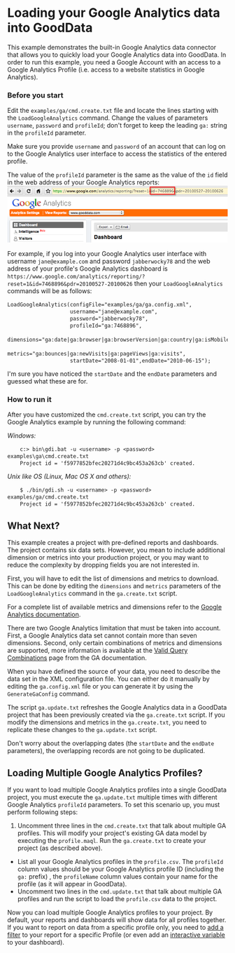 # Loading your Google Analytics data into GoodData

This example demonstrates the built-in Google Analytics data connector that allows you to quickly load your Google Analytics data into GoodData. In order to run this example, you need a Google Account with an access to a Google Analytics Profile (i.e. access to a website statistics in Google Analytics).

### Before you start

Edit the `examples/ga/cmd.create.txt` file and locate the lines starting with the `LoadGoogleAnalytics` command. Change the values of parameters `username`, `password` and `profileId`; don't forget to keep the leading `ga:` string in the `profileId` parameter.

Make sure you provide `username` and `password` of an account that can log on to the Google Analytics user interface to access the statistics of the entered profile.

The value of the `profileId` parameter is the same as the value of the `id` field in the web address of your Google Analytics reports:
 ![Google Analytics profileId in the web address screenshot](http://github.com/gooddata/GoodData-CL/raw/master/cli-distro/examples/ga/ga_profileId.png "Google Analytics profileId in the web address screenshot")

For example, if you log into your Google Analytics user interface with username `jane@example.com` and password `jabberwocky78` and the web address of your profile's Google Analytics dashboard is `https://www.google.com/analytics/reporting/?reset=1&id=7468896&pdr=20100527-20100626` then your `LoadGoogleAnalytics` commands will be as follows:

    LoadGoogleAnalytics(configFile="examples/ga/ga.config.xml",
                        username="jane@example.com",
                        password="jabberwocky78",
                        profileId="ga:7468896",
                        dimensions="ga:date|ga:browser|ga:browserVersion|ga:country|ga:isMobile",
                        metrics="ga:bounces|ga:newVisits|ga:pageViews|ga:visits",
                        startDate="2008-01-01",endDate="2010-06-15");

I'm sure you have noticed the `startDate` and the `endDate` parameters and guessed what these are for.

### How to run it

After you have customized the `cmd.create.txt` script, you can try the Google Analytics example by running the following command:

_Windows:_

        c:> bin\gdi.bat -u <username> -p <password> examples\ga\cmd.create.txt
        Project id = 'f5977852bfec20271d4c9bc453a263cb' created.


_Unix like OS (Linux, Mac OS X and others):_

        $ ./bin/gdi.sh -u <username> -p <password> examples/ga/cmd.create.txt
        Project id = 'f5977852bfec20271d4c9bc453a263cb' created.


## What Next?

This example creates a project with pre-defined reports and dashboards. The project contains six data sets. However, you mean to include additional dimension or metrics into your production project, or you may want to reduce the complexity by dropping fields you are not interested in.

First, you will have to edit the list of dimensions and metrics to download. This can be done by editing the `dimensions` and `metrics` parameters of the `LoadGoogleAnalytics` command in the `ga.create.txt` script.

For a complete list of available metrics and dimensions refer to the [Google Analytics documentation](http://code.google.com/apis/analytics/docs/gdata/gdataReferenceDimensionsMetrics.html).

There are two Google Analytics limitation that must be taken into account. First, a Google Analytics data set cannot contain more than seven dimensions. Second, only certain combinations of metrics and dimensions are supported, more information is available at the [Valid Query Combinations](http://code.google.com/apis/analytics/docs/gdata/gdataReferenceValidCombos.html) page from the GA documentation.

When you have defined the source of your data, you need to describe the data set in the XML configuration file. You can either do it manually by editing the `ga.config.xml` file or you can generate it by using the `GenerateGaConfig` command.

The script `ga.update.txt` refreshes the Google Analytics data in a GoodData project that has been previously created via the `ga.create.txt` script. If you modify the dimensions and metrics in the `ga.create.txt`, you need to replicate these changes to the `ga.update.txt` script.

Don't worry about the overlapping dates (the `startDate` and the `endDate` parameters), the overlapping records are not going to be duplicated.

## Loading Multiple Google Analytics Profiles?

If you want to load multiple Google Analytics profiles into a single GoodData project, you must execute the `ga.update.txt` multiple times with different Google Analytics `profileId` parameters. To set this scenario up, you must perform following steps:

1. Uncomment three lines in the `cmd.create.txt` that talk about multiple GA profiles. This will modify your project's existing GA data model by executing the `profile.maql`. Run the `ga.create.txt` to create your project (as described above).
* List all your Google Analytics profiles in the `profile.csv`. The `profileId` column values should be your Google Analytics profile ID (including the `ga:` prefix) , the `profileName` column values contain your name for the profile (as it will appear in GoodData).
* Uncomment two lines in the `cmd.update.txt` that talk about multiple GA profiles and run the script to load the `profile.csv` data to the project.

Now you can load multiple Google Analytics profiles to your project. By default, your reports and dashboards will show data for all profiles together. If you want to report on data from a specific profile only, you need to [add a filter](https://secure.gooddata.com/docs/html/reference.guide.createreports.filters.html) to your report for a specific Profile (or even add an [interactive variable](https://secure.gooddata.com/docs/html/reference.guide.dashboard.filters.html) to your dashboard).